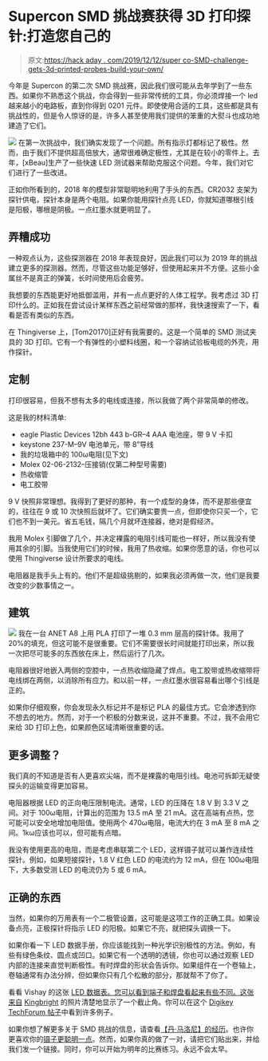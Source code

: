 # Supercon SMD 挑战赛获得 3D 打印探针:打造您自己的

> 原文:[https://hack aday . com/2019/12/12/super co-SMD-challenge-gets-3d-printed-probes-build-your-own/](https://hackaday.com/2019/12/12/supercon-smd-challenge-gets-3d-printed-probes-build-your-own/)

今年是 Supercon 的第二次 SMD 挑战赛，因此我们很可能从去年学到了一些东西。如果你不熟悉这个挑战，你会得到一些非常传统的工具，你必须焊接一个 led 越来越小的电路板，直到你得到 0201 元件。即使使用合适的工具，这些都是具有挑战性的，但是令人惊讶的是，许多人甚至使用我们提供的笨重的大熨斗也成功地建造了它们。

[![](../Images/2380436e9321542c0863d7508f3d9494.png)](https://hackaday.com/wp-content/uploads/2019/11/ledtestv0.jpg) 在第一次挑战中，我们确实发现了一个问题。所有指示灯都标记了极性。然而，由于我们不提供超高倍放大，通常很难确定极性，尤其是在较小的零件上。去年，[xBeau]生产了一些快速 LED 测试器来帮助克服这个问题。今年，我们对它们进行了一些改进。

正如你所看到的，2018 年的模型非常聪明地利用了手头的东西。CR2032 支架为探针供电，探针本身是两个电阻。如果你能用探针点亮 LED，你就知道哪根引线是阳极，哪根是阴极。一点红墨水就更明显了。

## 弄糟成功

一种观点认为，这些探测器在 2018 年表现良好，因此我们可以为 2019 年的挑战建立更多的探测器。然而，尽管这些功能足够好，但使用起来并不方便。这些小金属丝不是真正的弹簧，长时间使用后会疲劳。

我想要的东西能更好地抵御滥用，并有一点点更好的人体工程学。我考虑过 3D 打印什么的。正如我在尝试设计某样东西之前经常做的那样，我快速搜索了一下，看看是否有类似的东西。

在 Thingiverse 上，[Tom20170]正好有我需要的。这是一个简单的 SMD 测试夹具的 3D 打印。它有一个有弹性的小塑料线圈，和一个容纳试验板电缆的外壳，用作探针。

## 定制

打印很容易，但我不想有太多的电线或连接，所以我做了两个非常简单的修改。

这是我的材料清单:

*   eagle Plastic Devices 12bh 443 b-GR–4 AAA 电池座，带 9 V 卡扣
*   keystone 237-M–9V 电池单元，带 8”导线
*   我的垃圾箱中的 100ω电阻(见下文)
*   Molex 02-06-2132–压接销(仅第二种型号需要)
*   热收缩管
*   电工胶带

9 V 快照非常理想。我得到了更好的那种，有一个成型的身体，而不是那些便宜的，往往在 9 或 10 次快照后就坏了。它们确实要贵一点，但即使你只买一个，它们也不到一美元。省五毛钱，隔几个月就坏连接器，绝对是假经济。

我用 Molex 引脚做了几个，并决定裸露的电阻引线可能也一样好，所以我没有使用其余的引脚。当我使用它们的时候，我用了热收缩。如果你愿意的话，你也可以使用 Thingiverse 设计所要求的电线。

电阻器是我手头上有的。他们不是超级挑剔的，如果我必须再做一次，他们是我要改变的少数事情之一。

## 建筑

[![](../Images/c27b9fb0941dd60fffe9bc25c4debc93.png)](https://hackaday.com/wp-content/uploads/2019/11/probe2.jpg) 我在一台 ANET A8 上用 PLA 打印了一堆 0.3 mm 层高的探针体。我用了 20%的填充，但这可能不是很重要。它们不需要很长时间就能打印出来，所以我一次把尽可能多的东西放在床上，然后运行了几次。

电阻器很好地嵌入两侧的空腔中，一点热收缩隐藏了焊点。电工胶带或热收缩带将电线绑在两侧，以消除所有应力。和以前一样，一点红墨水很容易看出哪个引线是正的。

如果你仔细观察，你会发现永久标记并不是标记 PLA 的最佳方式。它会渗透到你不想去的地方。然而，对于一个积极的分数来说，这并不重要。不过，我不会用它来给 3D 打印上色，如果颜色区域清晰很重要的话。

## 更多调整？

我们真的不知道是否有人更喜欢尖端，而不是裸露的电阻引线。电池可拆卸无疑使探头的运输变得更加容易。

电阻器根据 LED 的正向电压限制电流。通常，LED 的压降在 1.8 V 到 3.3 V 之间。对于 100ω电阻，计算出的范围为 13.5 mA 至 21 mA。这在高端有点热，您可能可以安全地增加电阻值。使用两个 470ω电阻，电流大约在 3 mA 至 8 mA 之间。1kω应该也可以，但可能有点暗。

我没有使用更高的电阻，而是考虑串联第二个 LED，这样镊子就可以兼作连续性探针。例如，如果短接探针，1.8 V 红色 LED 的电流约为 12 mA，但在 100ω电阻下，大多数受测 LED 的电流仍为 5 或 6 mA。

## 正确的东西

当然，如果你的万用表有一个二极管设置，这可能是这项工作的正确工具。如果设备点亮，正极探针将指示 LED 的阳极。如果它不亮，就把探头调换一下。

如果你看一下 LED 数据手册，你应该能找到一种光学识别极性的方法。例如，有些有绿色条纹、圆点或凹口。如果它有一个透明的透镜，你也可以通过观察 LED 内部的连接来直觉判断极性。有时焊盘的形状会告诉你。如果组件在一个卷轴上，卷轴通常有办法分辨，但如果你只有几个松散的部分，那就帮不了你了。

看看 Vishay 的这张 [LED 数据表。您可以看到端子和焊盘看起来有些不同。这张来自](https://www.vishay.com/docs/81602/vlmw11.pdf) [Kingbright](http://www.kingbrightusa.com/images/catalog/SPEC/AA3535SEL1Z1S.pdf) 的照片清楚地显示了一个截止角。你可以在这个 [Digikey TechForum 帖子](http://www.kingbrightusa.com/images/catalog/SPEC/AA3535SEL1Z1S.pdf)中看到许多例子。

如果你想了解更多关于 SMD 挑战的信息，请查看[【丹·马洛尼】的经历](https://hackaday.com/2019/11/18/a-newbie-takes-the-smd-challenge-at-supercon/)。也许你更喜欢你的[镊子更聪明一点](https://hackaday.com/2012/11/07/measuring-smd-parts-with-a-home-brew-version-of-smart-tweezers/)。然而，如果你真的做了一对，请把它们贴出来，并给我们发一个链接。同时，你可以开始为明年的比赛练习。永远不会太早。
